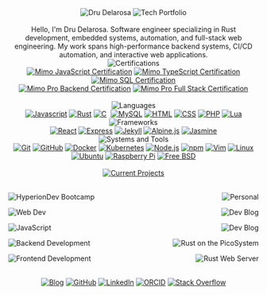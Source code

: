 <!-- (c) dntstck 2025 -->
<!-- Header -->
<div align="center"><img alt="Dru Delarosa" src="https://img.shields.io/badge/-%20%20Dru%20Delarosa%20%20-E95420">
  <img alt="Tech Portfolio" src="https://img.shields.io/badge/-Tech%20Portfolio-2C001E"></div><br>
<!-- About Me -->
<div align="center">
Hello, I'm Dru Delarosa. Software engineer specializing in Rust development, embedded systems, automation, and full-stack web engineering. My work spans high-performance backend systems, CI/CD automation, and interactive web applications.
</div>
<!-- Certifications -->
<div align="center"> <img alt="Certifications" src="https://img.shields.io/badge/-Certifications-E95420"><br>
<a href="/certs/drudelarosa-javascript.pdf" target="_blank"><img alt="Mimo JavaScript Certification" src="https://img.shields.io/badge/-[Mimo]%20JavaScript-2C001E?logo=javascript&logoColor=E95420"></a> <a href="/certs/drudelarosa-typescript.pdf" target="_blank"><img alt="Mimo TypeScript Certification" src="https://img.shields.io/badge/-[Mimo]%20TypeScript-2C001E?logo=typescript"></a>   <a href="/certs/drudelarosa-sql.pdf" target="_blank"><img alt="Mimo SQL Certification" src="https://img.shields.io/badge/-[Mimo]%20MySql-2C001E?logo=mysql"> </a> <br>
<a href="/certs/drudelarosa-backend.pdf" target="_blank"><img alt="Mimo Pro Backend Certification" src="https://img.shields.io/badge/-[Mimo%20Pro]%20Backend%20Development-2C001E?logo=nodedotjs"></a> <a href="/certs/drudelarosa-fullstack.pdf" target="_blank"><img alt="Mimo Pro Full Stack Certification" src="https://img.shields.io/badge/-[Mimo%20Pro]%20Full%20Stack%20Development-2C001E?logo=react"> </a> </div><br>
<!-- Languages -->
<div align="center">
 <img alt="Languages" src="https://img.shields.io/badge/-Languages-E95420"><br>
<a href="https://developer.mozilla.org/en-US/docs/Web/JavaScript" target="_blank"><img alt="Javascript" src="https://img.shields.io/badge/-JavaScript-181717?style=flat-square&logo=javascript"></a> <a href="https://rust-lang.org" target="_blank"><img alt="Rust" src="https://img.shields.io/badge/-Rust-181717?style=flat-square&logo=rust"></a>  <a href="https://www.w3schools.com/c/c_intro.php" target="_blank"><img alt="C" src="https://img.shields.io/badge/-C-181717?style=flat-square&logo=c&logoColor=5C6BC0"></a> <a href="https://www.typescriptlang.org/" target="_blank"><img alt="" src="https://img.shields.io/badge/-TypeScript-181717?style=flat-square&logo=typescript"></a> <a href="https://www.mysql.com/" target="_blank"><img alt="MySQL" src="https://img.shields.io/badge/-MySQL-181717?style=flat-square&logo=mysql"></a> <a href="https://developer.mozilla.org/en-US/docs/Web/HTML" target="_blank"><img alt="HTML" src="https://img.shields.io/badge/HTML-181717?style=flat-square&logo=html5"></a> <a href="https://developer.mozilla.org/en-US/docs/Web/CSS" target="_blank"><img alt="CSS" src="https://img.shields.io/badge/CSS-181717?style=flat-square&logo=css3&logoColor=2999F9"></a> <a href="https://www.php.net/" target="_blank"><img alt="PHP" src="https://img.shields.io/badge/PHP-181717?style=flat-square&logo=php"></a> <a href="https://lua.org" target="_blank"><img alt="Lua" src="https://img.shields.io/badge/Lua-181717?style=flat-square&logo=lua&logoColor=009F99"></a><br>
<!-- Frameworks -->
<img alt="Frameworks" src="https://img.shields.io/badge/-Frameworks-2C001E"><br>
 <a href="https://react.dev" target="_blank"><img alt="React" src="https://img.shields.io/badge/-React-181717?style=flat-square&logo=react"></a> <a href="https://expressjs.com" target="_blank"><img alt="Express" src="https://img.shields.io/badge/-Express-181717?style=flat-square&logo=express"></a> <a href="https://jekyllrb.com" target="_blank"><img alt="Jekyll" src="https://img.shields.io/badge/-Jekyll-181717?style=flat-square&logo=jekyll"></a> <a href="https://alpinejs.dev" target="_blank"><img alt="Alpine.js" src="https://img.shields.io/badge/-Alpine.js-181717?style=flat-square&logo=alpinedotjs"></a> <a href="https://jasmine.github.io/" target="_blank"><img alt="Jasmine" src="https://img.shields.io/badge/-Jasmine-181717?style=flat-square&logo=jasmine"></a> <br>
<!-- Systems & Tools -->
 <img alt="Systems and Tools" src="https://img.shields.io/badge/-Systems%20%26%20Tools-E95420"><br>
 <a href="https://git-scm.com" target="_blank"><img alt="Git" src="https://img.shields.io/badge/-Git-181717?style=flat-square&logo=git"></a> <a href="https://github.com" target="_blank"><img alt="GitHub" src="https://img.shields.io/badge/-GitHub-181717?style=flat-square&logo=github"></a> <a href="https://docker.com" target="_blank"><img alt="Docker" src="https://img.shields.io/badge/-Docker-181717?style=flat-square&logo=docker"></a> <a href="https://kubernetes.io" target="_blank"><img alt="Kubernetes" src="https://img.shields.io/badge/-Kubernetes-181717?style=flat-square&logo=kubernetes"></a> 
 <a href="https://nodejs.org" target="_blank"><img alt="Node.js" src="https://img.shields.io/badge/-Node.js-181717?style=flat-square&logo=nodedotjs"></a> <a href="https://npmjs.com" target="_blank"><img alt="npm" src="https://img.shields.io/badge/-npm-181717?style=flat-square&logo=npm"></a> <a href="https://vim.org" target="_blank"><img alt="Vim" src="https://img.shields.io/badge/Vim-181717?style=flat-square&logo=vim&logoColor=A6CE39"></a> <a href="https://linux.org" target="_blank"><img alt="Linux" src="https://img.shields.io/badge/Linux-181717?style=flat-square&logo=linux&logoColor=white"></a> <a href="https://ubuntu.com" target="_blank"><img alt="Ubuntu" src="https://img.shields.io/badge/Ubuntu-181717?style=flat-square&logo=ubuntu"></a> <a href="https://raspberrypi.org" target="_blank"><img alt="Raspberry Pi" src="https://img.shields.io/badge/-Raspberry%20Pi-181717?style=flat-square&logo=Raspberry-Pi&logoColor=C51A4A"></a> <a href="https://freebsd.org" target="_blank"><img alt="Free BSD" src="https://img.shields.io/badge/-FreeBSD-181717?style=flat-square&logo=freebsd&logoColor=maroon"></a> 
</div>
<!-- Projects -->
<br>
<div align="center"><a href="https://github.com/dntstck?tab=repositories" target="_blank"><img alt="Current Projects" src="https://img.shields.io/badge/-%20%20Projects%20%20-2C001E?&logo=git&logoColor=white"></a></div><br>

<img alt="HyperionDev Bootcamp" src="https://img.shields.io/badge/-Web%20Development%20@%20HyperionDev-FE7A16" align="left"><a href="https://hyperiondev.com" target="_blank"></a> <img alt="Personal" src="https://img.shields.io/badge/-Personal-FE7A16?" align="right"></a><br>

<a href="/hyperiondev/webdev/" target="_blank"><img alt="Web Dev" src="https://img.shields.io/badge/-Web%20Development%20Fundamentals-151515" align="left"></a><a href="https://github.com/dntstck/virgo" target="_blank"><img alt="Dev Blog" src="https://img.shields.io/badge/-Virgo-151515?" align="right"></a><br>

<a href="/hyperiondev/javascript/" target="_blank"><img alt="JavaScript" src="https://img.shields.io/badge/-JavaScript-151515" align="left"></a><a href="https://dntstck.github.io/blog" target="_blank"><img alt="Dev Blog" src="https://img.shields.io/badge/-Developer%20Blog-151515?" align="right"></a><br>

<a href="/hyperiondev/backend/" target="_blank"><img alt="Backend Development" src="https://img.shields.io/badge/-Backend%20Development-151515" align="left"></a><a href="https://github.com/dntstck/picosystem-sdk-rs" target="_blank"><img alt="Rust on the PicoSystem" src="https://img.shields.io/badge/-Rust%20on%20the%20PicoSystem-151515?" align="right"></a><br>

<a href="/hyperiondev/backend/" target="_blank"><img alt="Frontend Development" src="https://img.shields.io/badge/-Frontend%20Development-151515" align="left"></a><a href="https://github.com/dntstck/rust-web-server" target="_blank"><img alt="Rust Web Server" src="https://img.shields.io/badge/-Rust%20Web%20Server-151515?" align="right"></a><br>
<!-- Footer -->
<br>
<div align="center">
<a href="https://dntstck.github.io/blog" target="_blank"><img alt="Blog" src="https://img.shields.io/badge/-Developer%20Blog-DD4814?style=flat-square&logo=github&logoColor=black"></a> <a href="https://github.com/dntstck" target="_blank"><img alt="GitHub" src="https://img.shields.io/badge/-@dntstck-181717?style=flat-square&logo=GitHub&logoColor=white"></a> <a href="https://www.linkedin.com/in/drudelarosa" target="_blank"><img alt="LinkedIn" src="https://img.shields.io/badge/-LinkedIn-0077B5?style=flat-square&logo=Linkedin&logoColor=white"></a> <a href="https://orcid.org/0009-0003-6755-7655" target="_blank"><img alt="ORCID" src="https://img.shields.io/badge/-ORCID-A6CE39?style=flat-square&logo=ORCID&logoColor=white"></a> <a href="https://stackoverflow.com/users/28874348/dru-delarosa" target="_blank"><img alt="Stack Overflow" src="https://img.shields.io/badge/-Stack%20Overflow-FE7A16?style=flat-square&logo=Stack-Overflow&logoColor=white"></a></div>
